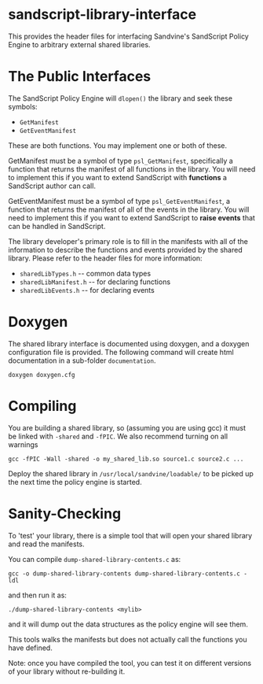sandscript-library-interface
============================

This provides the header files for interfacing Sandvine's SandScript Policy
Engine to arbitrary external shared libraries.

# The Public Interfaces

The SandScript Policy Engine will `dlopen()` the library and seek these
symbols:
 - `GetManifest`
 - `GetEventManifest`

These are both functions. You may implement one or both of these.
 
GetManifest must be a symbol of type `psl_GetManifest`, specifically a function
that returns the manifest of all functions in the library. You will need to
implement this if you want to extend SandScript with **functions** a SandScript
author can call.

GetEventManifest must be a symbol of type `psl_GetEventManifest`, a function
that returns the manifest of all of the events in the library.  You will need
to implement this if you want to extend SandScript to **raise events** that can be
handled in SandScript.

The library developer's primary role is to fill in the manifests with all of
the information to describe the functions and events provided by the shared
library. Please refer to the header files for more information:
 - `sharedLibTypes.h` -- common data types
 - `sharedLibManifest.h` -- for declaring functions
 - `sharedLibEvents.h` -- for declaring events

# Doxygen

The shared library interface is documented using doxygen, and a doxygen
configuration file is provided. The following command will create html
documentation in a sub-folder `documentation`.

    doxygen doxygen.cfg

# Compiling

You are building a shared library, so (assuming you are using gcc) it must be
linked with `-shared` and `-fPIC`. We also recommend turning on all warnings

    gcc -fPIC -Wall -shared -o my_shared_lib.so source1.c source2.c ...

Deploy the shared library in `/usr/local/sandvine/loadable/` to be picked up
the next time the policy engine is started.

# Sanity-Checking

To 'test' your library, there is a simple tool that will open your shared
library and read the manifests.

You can compile `dump-shared-library-contents.c` as:

    gcc -o dump-shared-library-contents dump-shared-library-contents.c -ldl

and then run it as:

    ./dump-shared-library-contents <mylib>

and it will dump out the data structures as the policy engine will see them.

This tools walks the manifests but does not actually call the functions you
have defined.

Note: once you have compiled the tool, you can test it on different versions of
your library without re-building it.

